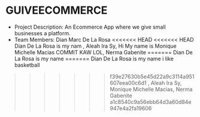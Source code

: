 # GUIVEECOMMERCE
- Project Description: An Ecommerce App where we give small businesses a platform.
- Team Members: Dian Marc De La Rosa
<<<<<<< HEAD
<<<<<<< HEAD
Dian De La Rosa is my nam
, Aleah Ira Sy, Hi My name is Monique Michelle Macias COMMIT KAW LOL, Nerma Gabenite
=======
Dian De La Rosa is my name
=======
Dian De La Rosa is my name i like basketball
>>>>>>> f39e27630b5e45d22a9c3114a951607eea00c6d1
, Aleah Ira Sy, Monique Michelle Macias, Nerma Gabenite
>>>>>>> a1c8540c9a56ebb64d3a60d84e947e4a2fa19606
